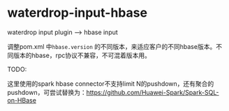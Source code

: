 # waterdrop-input-hbase
waterdrop input plugin --> hbase input

调整pom.xml 中`hbase.version` 的不同版本，来适应客户的不同hbase版本。不同版本的hbase，rpc协议不兼容，不可混着版本用。

TODO:

这里使用的spark hbase connector不支持limit N的pushdown，还有聚合的pushdown，可尝试替换为：https://github.com/Huawei-Spark/Spark-SQL-on-HBase

